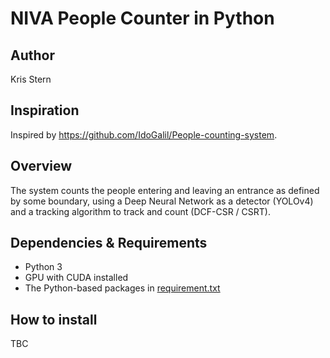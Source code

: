 # NIVA People Counter in Python

## Author
Kris Stern

## Inspiration
Inspired by https://github.com/IdoGalil/People-counting-system.

## Overview
The system counts the people entering and leaving an entrance as defined by some boundary, 
using a Deep Neural Network as a detector (YOLOv4) and a tracking algorithm to track and count (DCF-CSR / CSRT). 

## Dependencies & Requirements
* Python 3
* GPU with CUDA installed
* The Python-based packages in [requirement.txt](./requirements.txt)

## How to install
TBC
